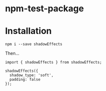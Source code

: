 # npm-test-package

# Installation

  `npm i --save shadowEffects`

Then...

```
import { shadowEffects } from shadowEffects;

shadowEffects({
  shadow_type: 'soft',
  padding: false
});
```
